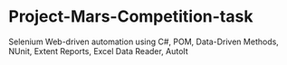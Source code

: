 # Project-Mars-Competition-task
Selenium Web-driven automation using C#, POM, Data-Driven Methods, NUnit, Extent Reports, Excel Data Reader, AutoIt
